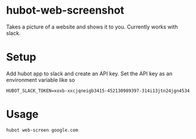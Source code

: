 # hubot-web-screenshot

Takes a picture of a website and shows it to you. Currently works with slack.

# Setup

Add hubot app to slack and create an API key. Set the API key as an environment variable like so

```
HUBOT_SLACK_TOKEN=xoxb-xxcjqneigb3415-452130989397-314i13jtn24jgn4534
```

# Usage

```
hubot web-screen google.com
```